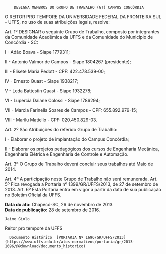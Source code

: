         DESIGNA MEMBROS DO GRUPO DE TRABALHO (GT) CAMPUS CONCÓRDIA  

O REITOR PRO TEMPORE DA UNIVERSIDADE FEDERAL DA FRONTEIRA SUL - UFFS, no uso de suas atribuições legais, resolve:

 Art. 1º DESIGNAR o seguinte Grupo de Trabalho, composto por integrantes da Comunidade Acadêmica da UFFS e da Comunidade do Município de Concórdia - SC:

 I - Adão Boava - Siape 1779311;

 II - Antonio Valmor de Campos - Siape 1804267 (presidente);

 III - Elisete Maria Pedott - CPF: 422.478.539-00;

 IV - Ernesto Quast - Siape 1938217;

 V - Leda Battestin Quast - Siape 1932278;

 VI - Lupercia Daiane Colossi - Siape 1786294;

 VII - Marcia Farinella Soares de Campos - CPF: 655.892.979-15;

 VIII - Marilu Matiello - CPF: 020.450.829-03.

 Art. 2º São Atribuições do referido Grupo de Trabalho:

 I - Elaborar o projeto de implantação do Campus Concórdia;

 II - Elaborar os projetos pedagógicos dos cursos de Engenharia Mecânica, Engenharia Elétrica e Engenharia de Controle e Automação.

 Art. 3º O Grupo de Trabalho deverá concluir seus trabalhos até Maio de 2014.

 Art. 4º A participação neste Grupo de Trabalho não será remunerada. Art. 5º Fica revogada a Portaria nº 1399/GR/UFFS/2013, de 27 de setembro de 2013. Art. 6º Esta Portaria entra em vigor a partir da data de sua publicação no Boletim Oficial da UFFS.

   **Data do ato:** Chapecó-SC, 26 de novembro de 2013.   
 **Data de publicação:**  28 de setembro de 2016. 

    Jaime Giolo    
 Reitor pro tempore da UFFS 

      Documento Histórico  [PORTARIA Nº 1696/GR/UFFS/2013](https://www.uffs.edu.br/atos-normativos/portaria/gr/2013-1696/@@download/documento_historico)     
      